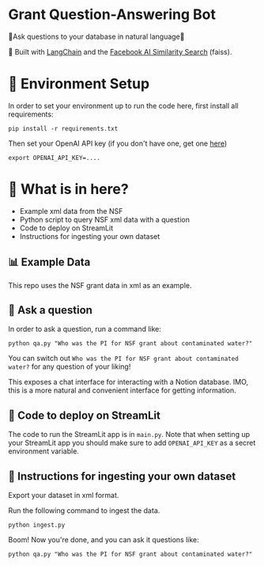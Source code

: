 # Grant Question-Answering Bot

🤖Ask questions to your database in natural language🤖

💪 Built with [LangChain](https://github.com/hwchase17/langchain) and the [Facebook AI Similarity Search](https://github.com/facebookresearch/faiss) (faiss). 

# 🌲 Environment Setup

In order to set your environment up to run the code here, first install all requirements:

```shell
pip install -r requirements.txt
```

Then set your OpenAI API key (if you don't have one, get one [here](https://beta.openai.com/playground))

```shell
export OPENAI_API_KEY=....
```

# 📄 What is in here?
- Example xml data from the NSF
- Python script to query NSF xml data with a question
- Code to deploy on StreamLit
- Instructions for ingesting your own dataset

## 📊 Example Data
This repo uses the NSF grant data in xml as an example.

## 💬 Ask a question
In order to ask a question, run a command like:

```shell
python qa.py "Who was the PI for NSF grant about contaminated water?"
```

You can switch out `Who was the PI for NSF grant about contaminated water?` for any question of your liking!

This exposes a chat interface for interacting with a Notion database.
IMO, this is a more natural and convenient interface for getting information.

## 🚀 Code to deploy on StreamLit

The code to run the StreamLit app is in `main.py`. 
Note that when setting up your StreamLit app you should make sure to add `OPENAI_API_KEY` as a secret environment variable.

## 🧑 Instructions for ingesting your own dataset

Export your dataset in xml format.

Run the following command to ingest the data.

```shell
python ingest.py
```

Boom! Now you're done, and you can ask it questions like:

```shell
python qa.py "Who was the PI for NSF grant about contaminated water?"
```
